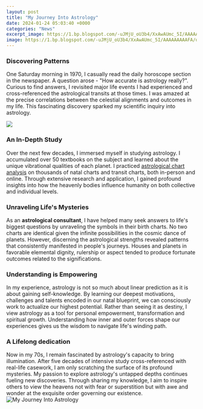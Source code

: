 ```yaml
---
layout: post
title: "My Journey Into Astrology"
date: 2024-01-24 05:03:40 +0000
categories: "News"
excerpt_image: https://1.bp.blogspot.com/-uJMjU_oU3b4/XxAwAUmc_5I/AAAAAAAAAFA/qsGf72EQ8YgymCLJ6JXsmxtyJ-aF1ir0QCLcBGAsYHQ/s2048/Subscribe%2Bfor%2Bweekly%2Bupdates%2521.png
image: https://1.bp.blogspot.com/-uJMjU_oU3b4/XxAwAUmc_5I/AAAAAAAAAFA/qsGf72EQ8YgymCLJ6JXsmxtyJ-aF1ir0QCLcBGAsYHQ/s2048/Subscribe%2Bfor%2Bweekly%2Bupdates%2521.png
---
```


### Discovering Patterns 
One Saturday morning in 1970, I casually read the daily horoscope section in the newspaper. A question arose - "How accurate is astrology really?". Curious to find answers, I revisited major life events I had experienced and cross-referenced the astrological transits at those times. I was amazed at the precise correlations between the celestial alignments and outcomes in my life. This fascinating discovery sparked my scientific inquiry into astrology.

![](https://i.ytimg.com/vi/Ga2Scz5cXio/maxresdefault.jpg)
### An In-Depth Study
Over the next few decades, I immersed myself in studying astrology. I accumulated over 50 textbooks on the subject and learned about the unique vibrational qualities of each planet. I practiced [astrological chart analysis](https://store.fi.io.vn/chihuahuas-gamer-computer-video-game-lover-gaming-dog-chihuahua-dog) on thousands of natal charts and transit charts, both in-person and online. Through extensive research and application, I gained profound insights into how the heavenly bodies influence humanity on both collective and individual levels. 
### Unraveling Life's Mysteries 
As an **astrological consultant**, I have helped many seek answers to life's biggest questions by unraveling the symbols in their birth charts. No two charts are identical given the infinite possibilities in the cosmic dance of planets. However, discerning the astrological strengths revealed patterns that consistently manifested in people's journeys. Houses and planets in favorable elemental dignity, rulership or aspect tended to produce fortunate outcomes related to the significations. 
### Understanding is Empowering 
In my experience, astrology is not so much about linear prediction as it is about gaining self-knowledge. By learning our deepest motivations, challenges and talents encoded in our natal blueprint, we can consciously work to actualize our highest potential. Rather than seeing it as destiny, I view astrology as a tool for personal empowerment, transformation and spiritual growth. Understanding how inner and outer forces shape our experiences gives us the wisdom to navigate life's winding path.
### A Lifelong dedication 
Now in my 70s, I remain fascinated by astrology's capacity to bring illumination. After five decades of intensive study cross-referenced with real-life casework, I am only scratching the surface of its profound mysteries. My passion to explore astrology's untapped depths continues fueling new discoveries. Through sharing my knowledge, I aim to inspire others to view the heavens not with fear or superstition but with awe and wonder at the exquisite order governing our existence.
![My Journey Into Astrology](https://1.bp.blogspot.com/-uJMjU_oU3b4/XxAwAUmc_5I/AAAAAAAAAFA/qsGf72EQ8YgymCLJ6JXsmxtyJ-aF1ir0QCLcBGAsYHQ/s2048/Subscribe%2Bfor%2Bweekly%2Bupdates%2521.png)